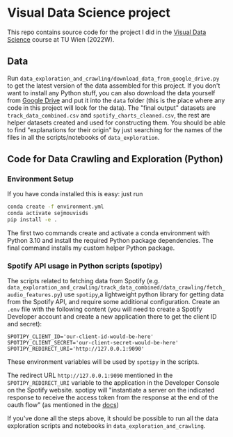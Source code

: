 # Visual Data Science project
This repo contains source code for the project I did in the [Visual Data Science](https://tiss.tuwien.ac.at/course/courseDetails.xhtml?dswid=9736&dsrid=772&courseNr=186868&semester=2022W) course at TU Wien (2022W).

## Data
Run `data_exploration_and_crawling/download_data_from_google_drive.py` to get the latest version of the data assembled for this project. If you don't want to install any Python stuff, you can also download the data yourself from [Google Drive](https://drive.google.com/drive/folders/1bW2Gh3Xrcj6Dnaooe12JyCgYtmLh7Zt5?usp=sharing) and put it into the `data` folder (this is the place where any code in this project will look for the data). The "final output" datasets are `track_data_combined.csv` and `spotify_charts_cleaned.csv`, the rest are helper datasets created and used for constructing them. You should be able to find "explanations for their origin" by just searching for the names of the files in all the scripts/notebooks of `data_exploration`.

## Code for Data Crawling and Exploration (Python)
### Environment Setup
If you have conda installed this is easy: just run

```bash
conda create -f environment.yml
conda activate sejmouvisds
pip install -e .
```

The first two commands create and activate a conda environment with Python 3.10 and install the required Python package dependencies. The final command installs my custom helper Python package.

### Spotify API usage in Python scripts (spotipy)
The scripts related to fetching data from Spotify (e.g. `data_exploration_and_crawling/track_data_combined/data_crawling/fetch_audio_features.py`) use `spotipy`,a lightweight python library for getting data from the Spotify API, and require some additional configuration. Create an `.env` file with the following content (you will need to create a Spotify Developer account and create a new application there to get the client ID and secret):
```
SPOTIPY_CLIENT_ID='our-client-id-would-be-here'
SPOTIPY_CLIENT_SECRET='our-client-secret-would-be-here'
SPOTIPY_REDIRECT_URI='http://127.0.0.1:9090'
```
These environment variables will be used by `spotipy` in the scripts.

The redirect URL `http://127.0.0.1:9090` mentioned in the `SPOTIPY_REDIRECT_URI` variable to the application in the Developer Console on the Spotify website. spotipy will "instantiate a server on the indicated response to receive the access token from the response at the end of the oauth flow" (as mentioned in the [docs](https://spotipy.readthedocs.io/en/2.21.0/#redirect-uri))

If you've done all the steps above, it should be possible to run all the data exploration scripts and notebooks in `data_exploration_and_crawling`.
